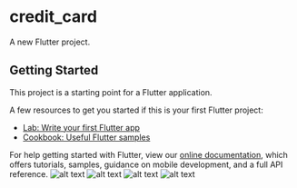 # credit_card

A new Flutter project.

## Getting Started

This project is a starting point for a Flutter application.

A few resources to get you started if this is your first Flutter project:

- [Lab: Write your first Flutter app](https://flutter.dev/docs/get-started/codelab)
- [Cookbook: Useful Flutter samples](https://flutter.dev/docs/cookbook)

For help getting started with Flutter, view our
[online documentation](https://flutter.dev/docs), which offers tutorials,
samples, guidance on mobile development, and a full API reference.
![alt text](https://user-images.githubusercontent.com/16940235/70863228-f924f080-1f6f-11ea-8099-59188e26cef0.png)
![alt text](https://user-images.githubusercontent.com/16940235/70863229-f924f080-1f6f-11ea-91f6-8b5521ce769b.png)
![alt text](https://user-images.githubusercontent.com/16940235/70863230-f9bd8700-1f6f-11ea-9117-93b48de441e8.png)
![alt text](https://user-images.githubusercontent.com/16940235/70863231-f9bd8700-1f6f-11ea-8c4d-4ead0d46e638.png)
